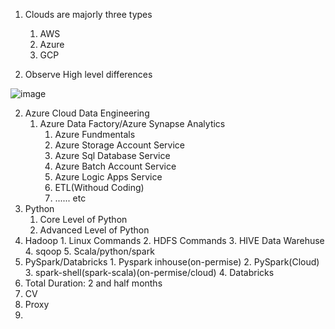 1. Clouds are majorly three types  
  
    1. AWS
    2. Azure
    3. GCP

2. Observe High level differences 

![image](https://github.com/rritec/Cloud-Data-Engineering/assets/20516321/ba729d30-4947-4171-b008-49a3b3afe22b)

2. Azure Cloud Data Engineering
    1. Azure Data Factory/Azure Synapse Analytics
        1. Azure Fundmentals
        2. Azure Storage Account Service
        3. Azure Sql Database Service
        4. Azure Batch Account Service
        5. Azure Logic Apps Service
        6. ETL(Withoud Coding)
        7. ...... etc
3. Python
    1. Core Level of Python
    2. Advanced Level of Python
  4. Hadoop
    1. Linux Commands
    2. HDFS Commands
    3. HIVE Data Warehuse 
    4. sqoop
    5. Scala/python/spark
  5. PySpark/Databricks
    1. Pyspark inhouse(on-permise)
    2. PySpark(Cloud)
    3. spark-shell(spark-scala)(on-permise/cloud)
    4. Databricks
3. Total Duration: 2 and half months
4. CV
5. Proxy
6. 
